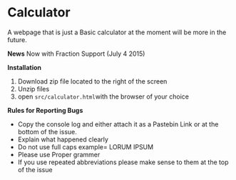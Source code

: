 # Calculator
A webpage that is just a Basic calculator at the moment will be more in the future.

<b>News</b>
Now with Fraction Support (July 4 2015)

<b>Installation</b>
<ol>
<li>Download zip file located to the right of the screen</li>
<li>Unzip files</li>
<li>open <code>src/calculator.html</code>with the browser of your choice</li>
</ol>


<b>Rules for Reporting Bugs</b>
<ul>
<li>Copy the console log and either attach it as a Pastebin Link or at the bottom of the issue.</li>
<li>Explain what happened clearly</li>
<li>Do not use full caps example= LORUM IPSUM</li>
<li>Please use Proper grammer</li>
<li>If you use repeated abbreviations please make sense to them at the top of the issue</li>
</ul>